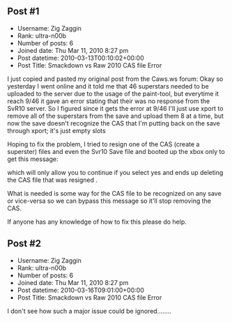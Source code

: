 ## Post #1
- Username: Zig Zaggin
- Rank: ultra-n00b
- Number of posts: 6
- Joined date: Thu Mar 11, 2010 8:27 pm
- Post datetime: 2010-03-13T00:10:02+00:00
- Post Title: Smackdown vs Raw 2010 CAS file Error

I just copied and pasted my original post from the Caws.ws forum:
Okay so yesterday I went online and it told me that 46 superstars needed to be uploaded to the server due to the usage of the paint-tool, but everytime it reach 9/46 it gave an error stating that their was no response from the SvR10 server. So I figured since it gets the error at 9/46 I'll just use xport to remove all of the superstars from the save and upload them 8 at a time, but now the save doesn't recognize the CAS that I'm putting back on the save through xport; it's just empty slots

Hoping to fix the problem, I tried to resign one of the CAS (create a superster) files and even the Svr10 Save file and booted up the xbox only to get this message: 



which will only allow you to continue if you select yes and ends up deleting the CAS file that was resigned .

What is needed is some way for the CAS file to be recognized on any save or vice-versa so we can bypass this message so it'll stop removing the CAS. 

If anyone has any knowledge of how to fix this please do help.
## Post #2
- Username: Zig Zaggin
- Rank: ultra-n00b
- Number of posts: 6
- Joined date: Thu Mar 11, 2010 8:27 pm
- Post datetime: 2010-03-16T09:01:00+00:00
- Post Title: Smackdown vs Raw 2010 CAS file Error

I don't see how such a major issue could be ignored........
